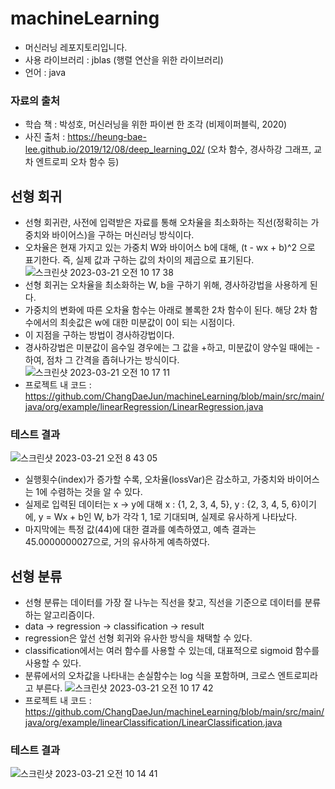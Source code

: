 # machineLearning

* 머신러닝 레포지토리입니다.
* 사용 라이브러리 : jblas (행렬 연산을 위한 라이브러리)
* 언어 : java

### 자료의 출처
* 학습 책 : 박성호, 머신러닝을 위한 파이썬 한 조각 (비제이퍼블릭, 2020)
* 사진 출처 : https://heung-bae-lee.github.io/2019/12/08/deep_learning_02/ (오차 함수, 경사하강 그래프, 교차 엔트로피 오차 함수 등)
## 선형 회귀

* 선형 회귀란, 사전에 입력받은 자료를 통해 오차율을 최소화하는 직선(정확히는 가중치와 바이어스)을 구하는 머신러닝 방식이다.
* 오차율은 현재 가지고 있는 가중치 W와 바이어스 b에 대해, (t - wx + b)^2 으로 표기한다. 즉, 실제 값과 구하는 값의 차이의 제곱으로 표기된다.
![스크린샷 2023-03-21 오전 10 17 38](https://user-images.githubusercontent.com/97227920/226498370-90907833-729c-46aa-ad5f-db4ea0fb0dcf.png)
* 선형 회귀는 오차율을 최소화하는 W, b을 구하기 위해, 경사하강법을 사용하게 된다.
* 가중치의 변화에 따른 오차율 함수는 아래로 볼록한 2차 함수이 된다. 해당 2차 함수에서의 최솟값은 w에 대한 미분값이 0이 되는 시점이다.
* 이 지점을 구하는 방법이 경사하강법이다.
* 경사하강법은 미분값이 음수일 경우에는 그 값을 +하고, 미분값이 양수일 때에는 - 하여, 점차 그 간격을 좁혀나가는 방식이다.
![스크린샷 2023-03-21 오전 10 17 11](https://user-images.githubusercontent.com/97227920/226498406-1d5806ec-a020-463d-8228-67af8bed0f2c.png)
* 프로젝트 내 코드 : https://github.com/ChangDaeJun/machineLearning/blob/main/src/main/java/org/example/linearRegression/LinearRegression.java

### 테스트 결과
![스크린샷 2023-03-21 오전 8 43 05](https://user-images.githubusercontent.com/97227920/226489047-6c21091c-a02a-49b4-b0c2-1f749de8f9e9.png)
* 실행횟수(index)가 증가할 수록, 오차율(lossVar)은 감소하고, 가중치와 바이어스는 1에 수렴하는 것을 알 수 있다.
* 실제로 입력된 데이터는 x -> y에 대해 x : {1, 2, 3, 4, 5}, y : {2, 3, 4, 5, 6}이기에, y = Wx + b인 W, b가 각각 1, 1로 기대되며, 실제로 유사하게 나타났다.
* 마지막에는 특정 값(44)에 대한 결과를 예측하였고, 예측 결과는 45.0000000027으로, 거의 유사하게 예측하였다.

## 선형 분류

* 선형 분류는 데이터를 가장 잘 나누는 직선을 찾고, 직선을 기준으로 데이터를 분류하는 알고리즘이다.
* data -> regression -> classification -> result
* regression은 앞선 선형 회귀와 유사한 방식을 채택할 수 있다.
* classification에서는 여러 함수를 사용할 수 있는데, 대표적으로 sigmoid 함수를 사용할 수 있다.
* 분류에서의 오차값을 나타내는 손실함수는 log 식을 포함하며, 크로스 엔트로피라고 부른다.
![스크린샷 2023-03-21 오전 10 17 42](https://user-images.githubusercontent.com/97227920/226498455-8d0ef6fe-448b-469d-905c-52ebcfdf867d.png)
* 프로젝트 내 코드 : https://github.com/ChangDaeJun/machineLearning/blob/main/src/main/java/org/example/linearClassification/LinearClassification.java

### 테스트 결과
![스크린샷 2023-03-21 오전 10 14 41](https://user-images.githubusercontent.com/97227920/226498549-83bf0d14-a514-4653-9145-74abfe742556.png)

